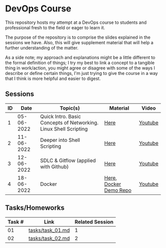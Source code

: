 # DevOps Course

This repository hosts my attempt at a DevOps course to students and professional fresh to the field or eager to learn it.

The purpose of the repository is to comprise the slides explained in the sessions we have. Also, this will give supplement material that will help a further understanding of the matter.

As a side note; my approach and explanations might be a little different to the formal definition of things; I try my best to link a concept to a tangible thing in work/action, you might agree or disagree with some of the ways I describe or define certain things, I'm just trying to give the course in a way that I think is more helpful and easier to digest.

## Sessions

| ID  | Date       | Topic(s)                                                         | Material                                                                                                                              | Video                                                  |
| --- | ---------- | ---------------------------------------------------------------- | ------------------------------------------------------------------------------------------------------------------------------------- | ------------------------------------------------------ |
| 1   | 05-06-2022 | Quick Intro. Basic Concepts of Networking. Linux Shell Scripting | [Here](https://github.com/saedx1/devops_course/tree/main/slides/session_1)                                                            | [Youtube](https://www.youtube.com/watch?v=XEbtOd2qEZQ) |
| 2   | 11-06-2022 | Deeper into Shell Scripting                                      | [Here](https://github.com/saedx1/devops_course/tree/main/slides/session_2)                                                            | [Youtube](https://www.youtube.com/watch?v=lbLxoRC8i6A) |
| 3   | 12-06-2022 | SDLC & Gitflow (applied with Github)                             | [Here](https://github.com/saedx1/devops_course/tree/main/slides/session_3)                                                            | [Youtube](https://www.youtube.com/watch?v=VwawEuWcLbs) |
| 4   | 18-06-2022 | Docker                                                           | [Here](https://github.com/saedx1/devops_course/tree/main/slides/session_4), [Docker Demo Repo](https://github.com/saedx1/docker_demo) | [Youtube](https://www.youtube.com/watch?v=VW-z945KwuA) |

## Tasks/Homeworks

| Task # | Link                                 | Related Session |
| ------ | ------------------------------------ | --------------- |
| 01     | [tasks/task_01.md](tasks/task_01.md) | 1               |
| 02     | [tasks/task_02.md](tasks/task_02.md) | 2               |
